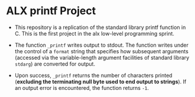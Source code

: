 # ALX printf Project
- This repository is a replication of the standard library printf function in C. This is the first project in the alx low-level programming sprint.

- The function `_printf` writes output to stdout. The function writes under the control of a `format` string that specifies how subsequent arguments (accessed via the variable-length argument facilities of standard library `stdarg`) are converted for output.

- Upon success, `_printf` returns the number of characters printed (**excluding the terminating null byte used to end output to strings**). If an output error is encountered, the function returns `-1`.
